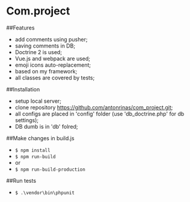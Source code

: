 # Com.project

##Features

- add comments using pusher;
- saving comments in DB;
- Doctrine 2 is used;
- Vue.js and webpack are used; 
- emoji icons auto-replacement;
- based on my framework;
- all classes are covered by tests;

##Installation

- setup local server;
- clone repository https://github.com/antonrinas/com_project.git;
- all configs are placed in 'config' folder (use 'db_doctrine.php' for db settings);
- DB dumb is in 'db' folred;

##Make changes in build.js
- `$ npm install`
- `$ npm run-build`
- or
- `$ npm run-build-production`

##Run tests
- `$ .\vendor\bin\phpunit`
